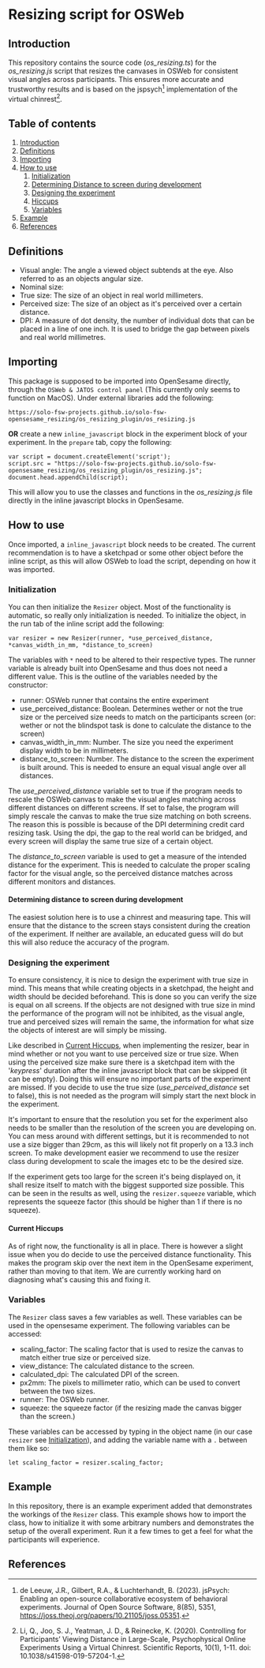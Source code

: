 # Resizing script for OSWeb
## Introduction
This repository contains the source code (*os_resizing.ts*) for the *os_resizing.js* script that resizes the canvases in OSWeb for consistent visual angles across participants. This ensures more accurate and trustworthy results and is based on the jspsych[^1] implementation of the virtual chinrest[^2].

## Table of contents
1. [Introduction](#resizing-script-for-osweb)
2. [Definitions](#definitions)
3. [Importing](#importing)
4. [How to use](#howto)
    1. [Initialization](#initialization)
    2. [Determining Distance to screen during development](#determining-distance-to-screen-during-development)
    3. [Designing the experiment](#designing-the-experiment)
    4. [Hiccups](#current-hiccups)
    5. [Variables](#variables)
5. [Example](#example)
6. [References](#references)

## Definitions
- Visual angle: The angle a viewed object subtends at the eye. Also referred to as an objects angular size.
- Nominal size: 
- True size: The size of an object in real world millimeters.
- Perceived size: The size of an object as it's perceived over a certain distance.
- DPI: A measure of dot density, the number of individual dots that can be placed in a line of one inch. It is used to bridge the gap between pixels and real world millimetres.

## Importing
This package is supposed to be imported into OpenSesame directly, through the `OSWeb & JATOS control panel` (This currently only seems to function on MacOS). Under external libraries add the following:
```
https://solo-fsw-projects.github.io/solo-fsw-opensesame_resizing/os_resizing_plugin/os_resizing.js
```
**OR** create a new `inline_javascript` block in the experiment block of your experiment. In the `prepare` tab, copy the following:
```
var script = document.createElement('script');
script.src = "https://solo-fsw-projects.github.io/solo-fsw-opensesame_resizing/os_resizing_plugin/os_resizing.js";
document.head.appendChild(script);
```
This will allow you to use the classes and functions in the *os_resizing.js* file directly in the inline javascript blocks in OpenSesame.

## How to use <a name="howto"></a>
Once imported, a `inline_javascript` block needs to be created. The current recommendation is to have a sketchpad or some other object before the inline script, as this will allow OSWeb to load the script, depending on how it was imported.

### Initialization
You can then initialize the `Resizer` object. Most of the functionality is automatic, so really only initialization is needed. To initialize the object, in the run tab of the inline script add the following:
```
var resizer = new Resizer(runner, *use_perceived_distance, *canvas_width_in_mm, *distance_to_screen)
```
The variables with `*` need to be altered to their respective types. The runner variable is already built into OpenSesame and thus does not need a different value. This is the outline of the variables needed by the constructor:
- runner: OSWeb runner that contains the entire experiment
- use_perceived_distance: Boolean. Determines wether or not the true size or the perceived size needs to match on the participants screen (or: wether or not the blindspot task is done to calculate the distance to the screen)
- canvas_width_in_mm: Number. The size you need the experiment display width to be in millimeters.
- distance_to_screen: Number. The distance to the screen the experiment is built around. This is needed to ensure an equal visual angle over all distances.

The *use_perceived_distance* variable set to true if the program needs to rescale the OSWeb canvas to make the visual angles matching across different distances on different screens.
If set to false, the program will simply rescale the canvas to make the true size matching on both screens. The reason this is possible is because of the DPI determining credit card resizing task. Using the dpi, the gap to the real world can be bridged, and every screen will display the same true size of a certain object.

The *distance_to_screen* variable is used to get a measure of the intended distance for the experiment. This is needed to calculate the proper scaling factor for the visual angle, so the perceived distance matches across different monitors and distances.

#### Determining distance to screen during development
The easiest solution here is to use a chinrest and measuring tape. This will ensure that the distance to the screen stays consistent during the creation of the experiment. If neither are available, an educated guess will do but this will also reduce the accuracy of the program.

### Designing the experiment
To ensure consistency, it is nice to design the experiment with true size in mind. This means that while creating objects in a sketchpad, the height and width should be decided beforehand. This is done so you can verify the size is equal on all screens.
If the objects are not designed with true size in mind the performance of the program will not be inhibited, as the visual angle, true and perceived sizes will remain the same, the information for what size the objects of interest are will simply be missing. 

Like described in [Current Hiccups](#current-hiccups), when implementing the resizer, bear in mind whether or not you want to use perceived size or true size.
When using the perceived size make sure there is a sketchpad item with the '*keypress*' duration after the inline javascript block that can be skipped (it can be empty).
Doing this will ensure no important parts of the experiment are missed. If you decide to use the true size (*use_perceived_distance* set to false), this is not needed as the program will simply start the next block in the experiment.

It's important to ensure that the resolution you set for the experiment also needs to be smaller than the resolution of the screen you are developing on. You can mess around with different settings, but it is recommended to not use a size bigger than 29cm, as this will likely not fit properly on a 13.3 inch screen. To make development easier we recommend to use the resizer class during development to scale the images etc to be the desired size.

If the experiment gets too large for the screen it's being displayed on, it shall resize itself to match with the biggest supported size possible. This can be seen in the results as well, using the `resizer.squeeze` variable, which represents the squeeze factor (this should be higher than 1 if there is no squeeze).

#### Current Hiccups
As of right now, the functionality is all in place. There is however a slight issue when you do decide to use the perceived distance functionality. This makes the program skip over the next item in the OpenSesame experiment, rather than moving to that item. We are currently working hard on diagnosing what's causing this and fixing it.

### Variables
The `Resizer` class saves a few variables as well. These variables can be used in the opensesame experiment. The following variables can be accessed: 
- scaling_factor: The scaling factor that is used to resize the canvas to match either true size or perceived size.
- view_distance: The calculated distance to the screen.
- calculated_dpi: The calculated DPI of the screen.
- px2mm: The pixels to millimeter ratio, which can be used to convert between the two sizes.
- runner: The OSWeb runner.
- squeeze: the squeeze factor (if the resizing made the canvas bigger than the screen.)

These variables can be accessed by typing in the object name (in our case `resizer` see [Initialization](#initialization)), and adding the variable name with a `.` between them like so:
```
let scaling_factor = resizer.scaling_factor;
```
## Example
In this repository, there is an example experiment added that demonstrates the workings of the `Resizer` class. This example shows how to import the class, how to initialize it with some arbitrary numbers and demonstrates the setup of the overall experiment. Run it a few times to get a feel for what the participants will experience.

## References
[^1]: de Leeuw, J.R., Gilbert, R.A., & Luchterhandt, B. (2023). jsPsych: Enabling an open-source collaborative ecosystem of behavioral experiments. Journal of Open Source Software, 8(85), 5351, https://joss.theoj.org/papers/10.21105/joss.05351.
[^2]: Li, Q., Joo, S. J., Yeatman, J. D., & Reinecke, K. (2020). Controlling for Participants’ Viewing Distance in Large-Scale, Psychophysical Online Experiments Using a Virtual Chinrest. Scientific Reports, 10(1), 1-11. doi: 10.1038/s41598-019-57204-1.
